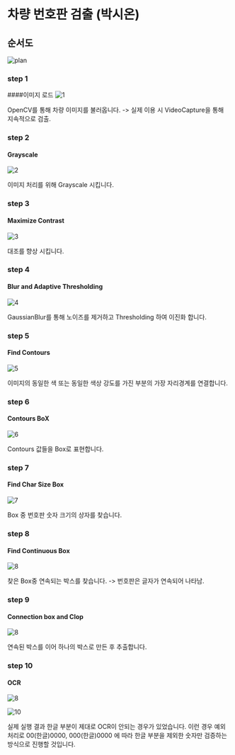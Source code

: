# 차량 번호판 검출 (박시온)

## 순서도

![plan](./readme/plan.png)

### step 1
####이미지 로드 
![1](./readme/1.png)

OpenCV를 통해 차량 이미지를 불러옵니다. 
-> 실제 이용 시 VideoCapture을 통해 지속적으로 검출.

### step 2
#### Grayscale 
![2](./readme/2.png)

이미지 처리를 위해 Grayscale 시킵니다.

### step 3
#### Maximize Contrast  
![3](./readme/3.png)

대조를 향상 시킵니다.

### step 4
#### Blur and Adaptive Thresholding  
![4](./readme/4.png)

GaussianBlur를 통해 노이즈를 제거하고 Thresholding 하여 이진화 합니다.

### step 5
#### Find Contours
![5](./readme/5.png)

이미지의 동일한 색 또는 동일한 색상 강도를 가진 부분의 가장 자리경계를 연결합니다.

### step 6
#### Contours BoX
![6](./readme/6.png)

Contours 값들을 Box로 표현합니다.

### step 7
#### Find Char Size Box
![7](./readme/7.png)

Box 중 번호판 숫자 크기의 상자를 찾습니다. 

### step 8
#### Find Continuous Box
![8](./readme/8.png)

찾은 Box중 연속되는 박스를 찾습니다. 
-> 번호판은 글자가 연속되어 나타남.

### step 9
#### Connection box and Clop
![8](./readme/9.png)

연속된 박스를 이어 하나의 박스로 만든 후 추출합니다.

### step 10
#### OCR
![8](./readme/result.jpg)

![10](./readme/result2.png)

실제 실행 결과 한글 부분이 제대로 OCR이 안되는 경우가 있었습니다.
이런 경우 예외 처리로 00(한글)0000, 000(한글)0000 에 따라 한글 부분을 제외한 숫자만 검증하는 방식으로 진행할 것입니다.

